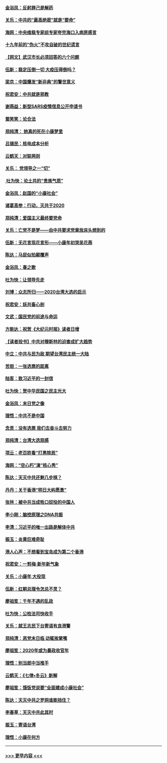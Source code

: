 #### [金浴凤：反躬罪己是解药](../pages/nsc993/n11820280.md?t=01260155) 
#### [关乐：中共的“最高绝密”就是“要命”](../pages/nsc993/n11816946.md?t=01260155) 
#### [海网：中央维稳专家组专家夸完海口入病房感言](../pages/nsc993/n11815138.md?t=01260155) 
#### [十九年前的“伪火”不攻自破的世纪谎言](../pages/nsc993/n11813238.md?t=01260155) 
#### [【网文】武汉市长必须回答的六个问题](../pages/nsc993/n11813848.md?t=01260155) 
#### [伍新：稳定压倒一切 大疫压得倒吗？](../pages/nsc993/n11812634.md?t=01260155) 
#### [梁京：中国爆发“新非典”的警世意义](../pages/nsc993/n11812554.md?t=01260155) 
#### [祝君安：中共就是邪教](../pages/nsc993/n11812431.md?t=01260155) 
#### [谢燕益：新型SARS疫情信息公开申请书](../pages/nsc993/n11808840.md?t=01260155) 
#### [蜀笑笑：论合法](../pages/nsc993/n11808064.md?t=01260155) 
#### [郑纯清： 她真的死在小康梦里](../pages/nsc993/n11806623.md?t=01260155) 
#### [吕锡民：核电成本分析](../pages/nsc993/n11806284.md?t=01260155) 
#### [云鹤天：对联两则](../pages/nsc993/n11805957.md?t=01260155) 
#### [关乐： 党领导之一“切”](../pages/nsc993/n11804505.md?t=01260155) 
#### [ 吐为快：论土共的“贵族气质”](../pages/nsc993/n11804490.md?t=01260155) 
#### [金浴凤：赵国的“小康社会”](../pages/nsc993/n11804452.md?t=01260155) 
#### [诸葛高参：行动，灭共于2020](../pages/nsc993/n11804120.md?t=01260155) 
#### [郑纯清：爱国主义最终要党命](../pages/nsc993/n11802197.md?t=01260155) 
#### [关乐：亡党不是梦——由中共要求党章放床头想到的](../pages/nsc993/n11802156.md?t=01260155) 
#### [伍新：无花言现花言形——小康年初哭吴花燕](../pages/nsc993/n11800044.md?t=01260155) 
#### [陈达：马屁似拍颠覆声](../pages/nsc993/n11800010.md?t=01260155) 
#### [金浴凤：春之歌](../pages/nsc993/n11797687.md?t=01260155) 
#### [吐为快：让领导先走](../pages/nsc993/n11797512.md?t=01260155) 
#### [刘博：众志所归——2020台湾大选的启示](../pages/nsc993/n11796878.md?t=01260155) 
#### [祝君安：妖共畜心剖](../pages/nsc993/n11794273.md?t=01260155) 
#### [文武：国民党的前途与命运](../pages/nsc993/n11794198.md?t=01260155) 
#### [方能达：祝贺《大纪元时报》读者日增](../pages/nsc993/n11793807.md?t=01260155) 
#### [【读者投书】中共对穆斯林的迫害成扩大趋势](../pages/nsc993/n11791371.md?t=01260155) 
#### [中立：中共与民为敌 期望台湾民主统一大陆](../pages/nsc993/n11790392.md?t=01260155) 
#### [苦胆：一张选票的距离](../pages/nsc993/n11788914.md?t=01260155) 
#### [陆客：致习近平的一封信](../pages/nsc993/n11788867.md?t=01260155) 
#### [吐为快：贺中华民国之民主光大](../pages/nsc993/n11788618.md?t=01260155) 
#### [金浴凤：末日党之像](../pages/nsc993/n11787475.md?t=01260155) 
#### [理悟：中共不是中国](../pages/nsc993/n11787463.md?t=01260155) 
#### [念贲：没有选票  我们去奋斗去努力](../pages/nsc993/n11787398.md?t=01260155) 
#### [郑纯清：台湾大选观感](../pages/nsc993/n11786210.md?t=01260155) 
#### [项云：老百姓看“打黑除恶”](../pages/nsc993/n11785398.md?t=01260155) 
#### [海网：“空心朽”演“核心秀”](../pages/nsc993/n11783874.md?t=01260155) 
#### [陈达：天灭中共还剩几步棋？](../pages/nsc993/n11783719.md?t=01260155) 
#### [丹丹：关于香港“明日大屿愿景”](../pages/nsc993/n11783273.md?t=01260155) 
#### [张林：被中共当成牲口奴役的中国人](../pages/nsc993/n11782397.md?t=01260155) 
#### [李小刚：脑控原理之DNA共振](../pages/nsc993/n11780962.md?t=01260155) 
#### [李清：习近平的唯一出路是解体中共](../pages/nsc993/n11780866.md?t=01260155) 
#### [振玉：炎黄巨难奇耻](../pages/nsc993/n11779632.md?t=01260155) 
#### [港人心声：不想看到宝岛成为第二个香港](../pages/nsc993/n11778817.md?t=01260155) 
#### [祝君安：一剪梅‧新年新气象](../pages/nsc993/n11776340.md?t=01260155) 
#### [关乐：小康年 大役现](../pages/nsc993/n11774213.md?t=01260155) 
#### [伍新：红朝总理令怎总不灵？](../pages/nsc993/n11770813.md?t=01260155) 
#### [廖祖笙：千年不遇的乱政](../pages/nsc993/n11770373.md?t=01260155) 
#### [吐为快：公检法司快收手](../pages/nsc993/n11770359.md?t=01260155) 
#### [关乐：就王志民下台寄语有良港警](../pages/nsc993/n11769903.md?t=01260155) 
#### [郑纯清：恶党末日临 动辄挨掌嘴](../pages/nsc993/n11769356.md?t=01260155) 
#### [廖祖笙：2020年或为暴政收官年](../pages/nsc993/n11768216.md?t=01260155) 
#### [理悟：别当郎中当推手](../pages/nsc993/n11768243.md?t=01260155) 
#### [云鹤天：《七律▪冬云》新解](../pages/nsc993/n11768204.md?t=01260155) 
#### [廖祖笙：饿饭党说要“全面建成小康社会”](../pages/nsc993/n11767482.md?t=01260155) 
#### [陈达：天灭中共之罗网谁能挡住？](../pages/nsc993/n11767465.md?t=01260155) 
#### [李春草：天灭中共此其时](../pages/nsc993/n11767452.md?t=01260155) 
#### [振玉：寄语台湾](../pages/nsc993/n11767432.md?t=01260155) 
#### [理悟：小康在何方](../pages/nsc993/n11767394.md?t=01260155) 

----
#### [ >>> 更早内容 <<< ](../indexes/nsc993-earlier.md)
